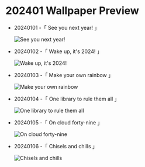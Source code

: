 # 202401 Wallpaper Preview 
- 20240101 -「 See you next year! 」
  ![See you next year!](https://bing.com/th?id=OHR.ThailandNewYears_EN-US7115555089_UHD.jpg&rf=LaDigue_UHD.jpg&pid=hp&w=3840&h=2160&rs=1&c=4) 
- 20240102 -「 Wake up, it's 2024! 」
  ![Wake up, it's 2024!](https://bing.com/th?id=OHR.SleepingFox_EN-US7231760677_UHD.jpg&rf=LaDigue_UHD.jpg&pid=hp&w=3840&h=2160&rs=1&c=4) 
- 20240103 -「 Make your own rainbow 」
  ![Make your own rainbow](https://bing.com/th?id=OHR.BhutanSolstice_EN-US7410762908_UHD.jpg&rf=LaDigue_UHD.jpg&pid=hp&w=3840&h=2160&rs=1&c=4) 
- 20240104 -「 One library to rule them all 」
  ![One library to rule them all](https://bing.com/th?id=OHR.BodleianCeiling_EN-US7552379941_UHD.jpg&rf=LaDigue_UHD.jpg&pid=hp&w=3840&h=2160&rs=1&c=4) 
- 20240105 -「 On cloud forty-nine 」
  ![On cloud forty-nine](https://bing.com/th?id=OHR.GoldenGateLight_EN-US7749261025_UHD.jpg&rf=LaDigue_UHD.jpg&pid=hp&w=3840&h=2160&rs=1&c=4) 
- 20240106 -「 Chisels and chills 」
  ![Chisels and chills](https://bing.com/th?id=OHR.HarbinFestival_EN-US7952970209_UHD.jpg&rf=LaDigue_UHD.jpg&pid=hp&w=3840&h=2160&rs=1&c=4) 
